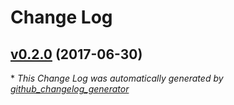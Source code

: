# Change Log

## [v0.2.0](https://github.com/weacast/gtiff2json/tree/v0.2.0) (2017-06-30)


\* *This Change Log was automatically generated by [github_changelog_generator](https://github.com/skywinder/Github-Changelog-Generator)*